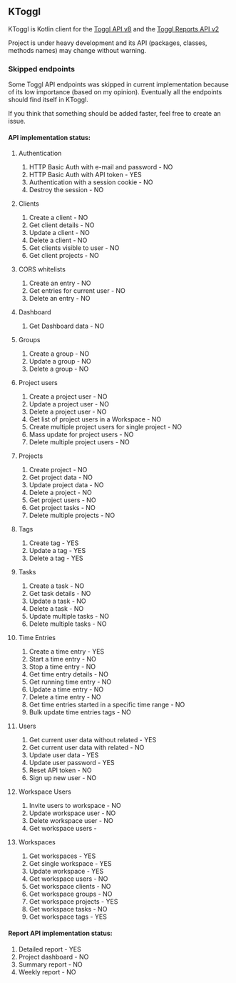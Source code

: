 ## KToggl

KToggl is Kotlin client for the [Toggl API v8](https://github.com/toggl/toggl_api_docs/blob/master/toggl_api.md) 
and the [Toggl Reports API v2](https://github.com/toggl/toggl_api_docs/blob/master/reports.md)

Project is under heavy development and its API (packages, classes, methods names) may change without warning.


### Skipped endpoints

Some Toggl API endpoints was skipped in current implementation because of its low importance (based on my opinion).
Eventually all the endpoints should find itself in KToggl.

If you think that something should be added faster, feel free to create an issue.

#### API implementation status:

1. Authentication
    1. HTTP Basic Auth with e-mail and password - NO
    2. HTTP Basic Auth with API token - YES
    3. Authentication with a session cookie - NO
    4. Destroy the session - NO

2. Clients
    1. Create a client - NO
    2. Get client details - NO
    3. Update a client - NO
    4. Delete a client - NO
    6. Get clients visible to user - NO
    7. Get client projects - NO

3. CORS whitelists
    1. Create an entry - NO
    2. Get entries for current user - NO
    3. Delete an entry - NO

4. Dashboard
    1. Get Dashboard data - NO

5. Groups
    1. Create a group - NO
    2. Update a group - NO
    3. Delete a group - NO

6. Project users
    1. Create a project user - NO
    2. Update a project user - NO
    3. Delete a project user - NO
    4. Get list of project users in a Workspace - NO
    5. Create multiple project users for single project - NO
    6. Mass update for project users - NO
    7. Delete multiple project users - NO

7. Projects
    1. Create project - NO
    2. Get project data - NO
    3. Update project data - NO
    4. Delete a project - NO
    5. Get project users - NO
    6. Get project tasks - NO
    7. Delete multiple projects - NO

8. Tags
    1. Create tag - YES
    2. Update a tag - YES
    3. Delete a tag - YES

9. Tasks
    1. Create a task - NO
    2. Get task details - NO
    3. Update a task - NO
    4. Delete a task - NO
    5. Update multiple tasks - NO
    6. Delete multiple tasks - NO

10. Time Entries
    1. Create a time entry - YES
    2. Start a time entry - NO
    3. Stop a time entry - NO
    4. Get time entry details - NO
    5. Get running time entry - NO
    6. Update a time entry - NO
    7. Delete a time entry - NO
    8. Get time entries started in a specific time range - NO
    9. Bulk update time entries tags - NO

11. Users
    1. Get current user data without related - YES
    2. Get current user data with related - NO
    3. Update user data - YES
    3. Update user password - YES
    4. Reset API token - NO
    5. Sign up new user - NO
   
12. Workspace Users
    1. Invite users to workspace - NO
    2. Update workspace user - NO
    3. Delete workspace user - NO
    4. Get workspace users - 

13. Workspaces
    1. Get workspaces - YES
    2. Get single workspace - YES
    3. Update workspace - YES
    4. Get workspace users - NO
    5. Get workspace clients - NO
    6. Get workspace groups - NO
    7. Get workspace projects - YES
    8. Get workspace tasks - NO
    9. Get workspace tags - YES

#### Report API implementation status:

1. Detailed report - YES
2. Project dashboard - NO
3. Summary report - NO
4. Weekly report - NO
